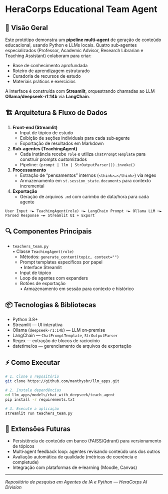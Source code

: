 # HeraCorps Educational Team Agent

## 🚀 Visão Geral  
Este protótipo demonstra um **pipeline multi‑agent** de geração de conteúdo educacional, usando Python e LLMs locais. Quatro sub‑agentes especializados (Professor, Academic Advisor, Research Librarian e Teaching Assistant) colaboram para criar:

- Base de conhecimento aprofundada  
- Roteiro de aprendizagem estruturado  
- Curadoria de recursos de estudo  
- Materiais práticos e exercícios  

A interface é construída com **Streamlit**, orquestrando chamadas ao LLM **Ollama/deepseek‑r1:14b** via **LangChain**.

## 🏗 Arquitetura & Fluxo de Dados  
1. **Front‑end (Streamlit)**  
   - Input de tópico de estudo  
   - Exibição de seções individuais para cada sub‑agente  
   - Exportação de resultados em Markdown  
2. **Sub‑agentes (TeachingAgent)**  
   - Cada instância recebe `role` e utiliza `ChatPromptTemplate` para construir prompts customizados  
   - Pipeline: `(prompt | llm | StrOutputParser()).invoke()`  
3. **Processamento**  
   - Extração de “pensamentos” internos (`<think>…</think>`) via regex  
   - Armazenamento em `st.session_state.documents` para contexto incremental  
4. **Exportação**  
   - Geração de arquivos `.md` com carimbo de data/hora para cada agente

```
User Input ─► TeachingAgent(role) ─► LangChain Prompt ─► Ollama LLM ─► Parsed Response ─► Streamlit UI + Export
```

## 🔍 Componentes Principais  
- `teachers_team.py`  
  • Classe `TeachingAgent(role)`  
    - Métodos: `generate_content(topic, context="")`  
    - Prompt templates específicos por papel  
  • Interface Streamlit  
    - Input de tópico  
    - Loop de agentes com expanders  
    - Botões de exportação  
  • Armazenamento em sessão para contexto e histórico  

## 📦 Tecnologias & Bibliotecas  
- Python 3.8+  
- Streamlit — UI interativa  
- Ollama (`deepseek-r1:14b`) — LLM on‑premise  
- LangChain — `ChatPromptTemplate`, `StrOutputParser`  
- Regex — extração de blocos de raciocínio  
- datetime/os — gerenciamento de arquivos de exportação  

## ⚡️ Como Executar  
```bash
# 1. Clone o repositório
git clone https://github.com/manthysbr/llm_apps.git

# 2. Instale dependências
cd llm_apps/models/chat_with_deepseek/teach_agent
pip install -r requirements.txt

# 3. Execute a aplicação
streamlit run teachers_team.py
```

## 🔭 Extensões Futuras  
- Persistência de conteúdo em banco (FAISS/Qdrant) para versionamento de tópicos  
- Multi‑agent feedback loop: agentes revisando conteúdo uns dos outros  
- Avaliação automática de qualidade (métricas de coerência e completude)  
- Integração com plataformas de e‑learning (Moodle, Canvas)  

---
*Repositório de pesquisa em Agentes de IA e Python — HeraCorps AI Division*  